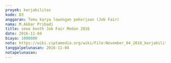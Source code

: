 ```yaml
---
proyek: kerjabilitas
kode: D3
anggaran: Temu karya lowongan pekerjaan (Job Fair)
nama: M.Akbar Pribadi
title: sewa booth Job Fair Medan 2016
date: 2016-11-04
biaya: 1000000
nota: https://wiki.ciptamedia.org/wiki/File:November_04_2016_kerjabilitas_D3_biaya_booth_jobfair_medan_Akbar.jpg
tanggalpelunasan: 2016-11-04
notapelunasan:
---
```

